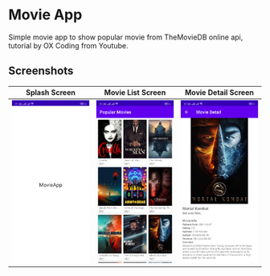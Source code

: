 # Movie App
Simple movie app to show popular movie from TheMovieDB online api, tutorial by OX Coding from Youtube.

## Screenshots
|Splash Screen|Movie List Screen|Movie Detail Screen|
|-------------|-----------------|-------------------|
|<img src="./screenshots/1.png" alt="1" />|<img src="./screenshots/2.png" alt="2" />|<img src="./screenshots/3.png" alt="3" />|
